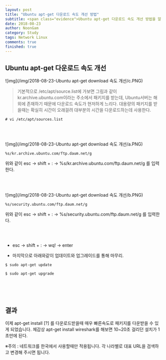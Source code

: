 ```yaml
---
layout: post
title: "Ubuntu apt-get 다운로드 속도 개선 방법"
subtitle: <span class="evidence">Ubuntu apt-get 다운로드 속도 개선 방법을 알아보자.</span>
date: 2018-08-23
author: NoonGam
category: Study
tags: Network Linux
comments: true
finished: true
---
```




## Ubuntu apt-get 다운로드 속도 개선


![img](/img/2018-08-23-Ubuntu apt-get download 속도 개선/c.PNG)

> 기본적으로 /etc/apt/source.list에 가보면 그림과 같이 kr.archive.ubuntu.com이라는 주소에서 패키지를 받는데, Ubuntu서버는 해외에 존재하기 때문에 다운로드 속도가 현저하게 느리다. 대용량의 패키지를 받을때는 확실히 시간이 오래걸려 대부분의 시간을 다운로드하는데 사용한다.  

```
# vi /etc/apt/sources.list
```

<br><br>

![img](/img/2018-08-23-Ubuntu apt-get download 속도 개선/a.PNG)

```
%s/kr.archive.ubuntu.com/ftp.daum.net/g
```

<a>위와 같이 esc -> shift + :  -> %s/kr.archive.ubuntu.com/ftp.daum.net/g 를 입력한다.</a>


<br><br>


![img](/img/2018-08-23-Ubuntu apt-get download 속도 개선/b.PNG)
```
%s/security.ubuntu.com/ftp.daum.net/g
```

<a>위와 같이 esc -> shift + :  -> %s/security.ubuntu.com/ftp.daum.net/g 를 입력한다.</a>

<br><br>

- esc -> shift + : -> wq! -> enter

- 마지막으로 아래와같이 업데이트와 업그레이드를 통해 마무리.

```
$ sudo apt-get update
```

```
$ sudo apt-get upgrade
```



<br><br><br>



## 결과


이제 apt-get install [?] 를 다운로드받을때 매우 빠른속도로 패키지를 다운받을 수 있게 되었습니다. 체감상 apt-get install wireshark를 해보면 10~20초 걸리던 설치가 1초만에 된다.


<span class="evidence">※주의 : 네트워크를 한국에서 사용할때만 적용됩니다. 각 나라별로 대표 URL을 검색하고 변경해 주시면 됩니다. </span>
